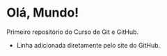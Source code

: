 # **Olá, Mundo!**
Primeiro repositório do Curso de Git e GitHub.
* Linha adicionada diretamente pelo site do GitHub.
